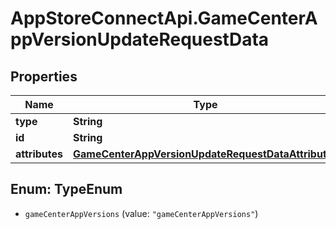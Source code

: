 # AppStoreConnectApi.GameCenterAppVersionUpdateRequestData

## Properties

Name | Type | Description | Notes
------------ | ------------- | ------------- | -------------
**type** | **String** |  | 
**id** | **String** |  | 
**attributes** | [**GameCenterAppVersionUpdateRequestDataAttributes**](GameCenterAppVersionUpdateRequestDataAttributes.md) |  | [optional] 



## Enum: TypeEnum


* `gameCenterAppVersions` (value: `"gameCenterAppVersions"`)




